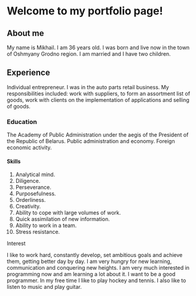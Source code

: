 # Welcome to my portfolio page!

## About me

My name is Mikhail. I am 36 years old. I was born and live now in the town of Oshmyany Grodno region.
I am married and I have two children.
 
## Experience

Individual entrepreneur. I was in the auto parts retail business. My responsibilities included: 
work with suppliers, to form an assortment list of goods, work with clients on the implementation of applications and selling of goods.  

### Education

The Academy of Public Administration under the aegis of the President of the Republic of Belarus. Public administration and economy. Foreign economic activity.

#### Skills

1. Analytical mind.
2. Diligence. 
3. Perseverance. 
4. Purposefulness.
5. Orderliness.
6. Creativity.
7. Ability to cope with large volumes of work.
8. Quick assimilation of new information.
9. Ability to work in a team.
10. Stress resistance.

Interest

I like to work hard, constantly develop, set ambitious goals and achieve them, getting better day by day. I am very hungry for new learning, communication and conquering new heights. I am very much interested in programming now and am learning a lot about it. I want to be a good programmer. In my free time I like to play hockey and tennis. I also like to listen to music and play guitar.




